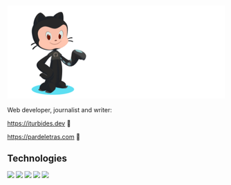 <img src="https://github.com/iturbides/iturbides/blob/27972a50ab19b76408e6cdfd2b2a4a221ae9d9db/octocat.png">

Web developer, journalist and writer:

https://iturbides.dev 🔗

https://pardeletras.com 🔗

<h2>Technologies</h2>

<img src="https://badgen.net/badge/OS/Fedora Linux/orange/"> <img src="https://badgen.net/badge/CODE/HTML/blue/"> <img src="https://badgen.net/badge/CODE/CSS/blue/"> <img src="https://badgen.net/badge/CODE/JavaScript/yellow/"> <img src="https://badgen.net/badge/SSG/11ty/green/">

